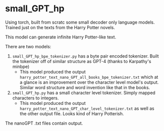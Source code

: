 # small_GPT_hp
Using torch, built from scratc some small decoder only language models. Trained just on the texts from the Harry Potter novels.

This model can generate infinite Harry Potter-like text.

There are two models:
1. `small_GPT_hp_bpe_tokenizer.py` has a byte pair encoded tokenizer. Built the tokenizer off of similar structure as GPT-4 (thanks to Karpathy's minbpe)
   * This model produced the output `harry_potter_text_nano_GPT_all_books_bpe_tokenizer.txt` which at a glance is an improvement over the character level model's output. Similar word structure and word invention like that in the books.
2. `small_GPT_hp.py` has a small character level tokenizer. Simply mapped characters to integers.
   * This model produced the output `harry_potter_text_nano_GPT_char_level_tokenizer.txt` as well as the other output file. Looks kind of Harry Potterish.



The nanoGPT .txt files contain output.
